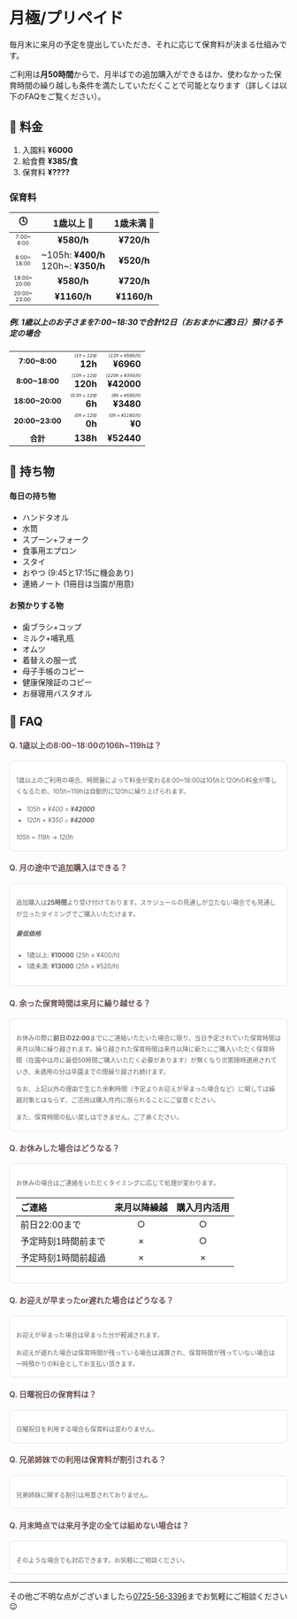 ﻿# ⽉極/プリペイド
<style>
.timezone {
	font-size: 0.60em;
}
.caution {
	font-size: 0.50em;
}
.separate {
	font-size: 0.85em;
}
.question {
	color: #6f5050;
}
.answer {
	 padding: 1.2em 1em 1.2em;
	 color: #636363;
	 font-size: 0.8em;
	 line-height: 1.8;
	 background: #ffffff;
	 border-radius: 8px;
	 border: solid 0.15em #e4e4e4;
}
.answer > p:last-child {
	margin-bottom:  0;
}
.nomargin > p {
	margin:  0;
}
</style>

毎月末に来月の予定を提出していただき、それに応じて保育料が決まる仕組みです。

ご利用は**月50時間**からで、月半ばでの追加購入ができるほか、使わなかった保育時間の繰り越しも条件を満たしていただくことで可能となります（詳しくは以下のFAQをご覧ください）。

<!-- 
#### 月毎に保育時間を購入

ご購入いただいた保育時間が来園の度に減算されていく仕組みです。スケジュールに応じた最適な料金を設定いただけます。ご利用は**月50時間**より受け付けております。
-->

## 📝 料金

1. 入園料 **¥6000**
2. 給食費 **¥385/食**
3. 保育料 **¥????**

### 保育料

|🕓|1歳以上 👧|1歳未満 👶|
|:-:|:-:|:-:|
|<div class='timezone'>7:00~<br>8:00</div>|**¥580/h**|**¥720/h**|
|<div class='timezone'>8:00~<br>18:00</div>|<div style='text-align:right;'>\~105h: **¥400/h**<br>120h\~: **¥350/h**</div>|**¥520/h**|
|<div class='timezone'>18:00~<br>20:00</div>|**¥580/h**|**¥720/h**|
|<div class='timezone'>20:00~<br>23:00</div>|**¥1160/h**|**¥1160/h**|

##### 例. 1歳以上のお子さまを7:00~18:30で合計12日（おおまかに週3日）預ける予定の場合

||||
|:-:|-:|-:|
|<div class='separate'>**7:00~8:00**</div>|<div class='caution'>*(1h × 12d)*</div>**12h**|<div class='caution'>*(12h × ¥580/h)*</div>**¥6960**|
|<div class='separate'>**8:00~18:00**</div>|<div class='caution'>*(10h × 12d)*</div>**120h**|<div class='caution'>*(120h × ¥350/h)*</div>**¥42000**|
|<div class='separate'>**18:00~20:00**</div>|<div class='caution'>*(0.5h × 12d)*</div>**6h**|<div class='caution'>*(6h × ¥580/h)*</div>**¥3480**|
|<div class='separate'>**20:00~23:00**</div>|<div class='caution'>*(0h × 12d)*</div>**0h**|<div class='caution'>*(0h × ¥1160/h)*</div>**¥0**|
|<div class='separate'>**合計**</div>|**138h**|**¥52440**|

## 🎒 持ち物

#### 毎日の持ち物
- ハンドタオル
- 水筒
- スプーン+フォーク
- 食事用エプロン
- スタイ
- おやつ (9:45と17:15に機会あり)
- 連絡ノート (1冊目は当園が用意)

#### お預かりする物
- 歯ブラシ+コップ
- ミルク+哺乳瓶
- オムツ
- 着替えの服一式
- 母子手帳のコピー
- 健康保険証のコピー
- お昼寝用バスタオル

## 🤔 FAQ

#### <span class='question'>Q. 1歳以上の8:00\~18:00の106h\~119hは？</span>
<div class='answer'>

1歳以上のご利用の場合、時間量によって料金が変わる8:00\~18:00は105hと120hの料金が等しくなるため、105h\~119hは自動的に120hに繰り上げられます。

- _105h × ¥400 = **¥42000**_
- _120h × ¥350 = **¥42000**_

*105h ~ 119h → 120h*

<!-- ##### 1歳以上の繰上 -->
<!-- <div class='nomargin'> -->

<!-- [![as?fetch=hast](./svg/prepaid.8_18.infant.svg)](./svg/prepaid.8_18.infant.svg) -->

<!-- </div> -->

<!-- - *105h ~ 119h → 120h: ¥36000* -->
<!-- - *220h ~ 249h → 250h: ¥55000* -->

<!-- ##### 1歳未満の繰上
<div class='nomargin'>

<!-- [![as?fetch=hast](./svg/prepaid.8_18.baby.svg)](./svg/prepaid.8_18.baby.svg) -->

<!-- </div> -->

<!-- - *108h ~ 119h → 120h: ¥54000* -->

</div>

#### <span class='question'>Q. 月の途中で追加購⼊はできる？</span>
<div class='answer'>

追加購⼊は**25時間**より受け付けております。スケジュールの見通しが立たない場合でも見通しが立ったタイミングでご購入いただけます。

##### 最低価格
- 1歳以上: **¥10000** (25h × ¥400/h)
- 1歳未満: **¥13000** (25h × ¥520/h)
</div>

#### <span class='question'>Q. 余った保育時間は来月に繰り越せる？</span>
<div class='answer'>

お休みの際に**前日の22:00**までにご連絡いただいた場合に限り、当日予定されていた保育時間は来月以降に繰り越されます。繰り越された保育時間は来月以降に新たにご購入いただく保育時間（在園中は月に最低50時間ご購入いただく必要があります）が無くなり次第随時適用されていき、未適用の分は卒園までの間繰り越され続けます。

なお、上記以外の理由で生じた余剰時間（予定よりお迎えが早まった場合など）に関しては繰越対象とはならず、ご活用は購入月内に限られることにご留意ください。

また、保育時間の払い戻しはできません。ご了承ください。

</div>

#### <span class='question'>Q. お休みした場合はどうなる？</span>
<div class='answer'>

お休みの場合はご連絡をいただくタイミングに応じて処理が変わります。

|ご連絡|来月以降繰越|購入月内活用|
|:-|:-:|:-:|
|前日22:00まで|○|○|
|予定時刻1時間前まで|×|○|
|予定時刻1時間前超過|×|×|

</div>

#### <span class='question'>Q. お迎えが早まったor遅れた場合はどうなる？</span>
<div class='answer'>

お迎えが早まった場合は早まった分が軽減されます。

お迎えが遅れた場合は保育時間が残っている場合は減算され、保育時間が残っていない場合は一時預かりの料金としてお支払い頂きます。

</div>

#### <span class='question'>Q. 日曜祝日の保育料は？</span>
<div class='answer'>

日曜祝日を利用する場合も保育料は変わりません。

</div>

#### <span class='question'>Q. 兄弟姉妹での利用は保育料が割引される？</span>
<div class='answer'>

兄弟姉妹に関する割引は用意されておりません。

</div>

#### <span class='question'>Q. 月末時点では来月予定の全ては組めない場合は？</span>
<div class='answer'>

そのような場合でも対応できます。お気軽にご相談ください。

<!--
保育料は登園・降園時刻が記入されたシフト表を提出いただいた上で**純粋な時間量**をもとに計算されますので、あらゆるスケジュールに対応することが可能です。

また、お仕事の予定が月半ばで細かく確定するような場合は**初期購入量を抑えた上で追加購入を活用する**ことで適切な保育料にてご利用いただけます。
-->

</div>

***
その他ご不明な点がございましたら[0725-56-3396](tel:0725563396)までお気軽にご相談ください😉
